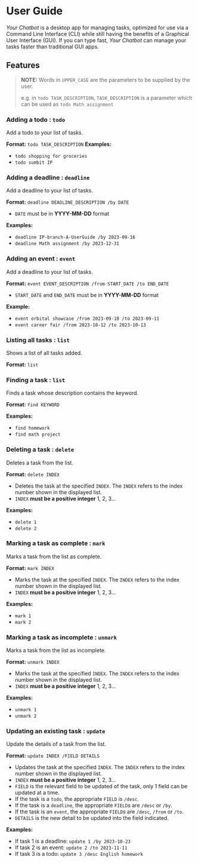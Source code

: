 # User Guide
*Your Chatbot* is a desktop app for managing tasks, optimized for use via a Command Line Interface (CLI) while still having the benefits of a Graphical User Interface (GUI). If you can type fast, *Your Chatbot* can manage your tasks faster than traditional GUI apps.

## Features
> **NOTE:**
> Words in `UPPER_CASE` are the parameters to be supplied by the user.
>
> e.g. in `todo TASK_DESCRIPTION`, `TASK_DESCRIPTION` is a parameter which can be used as `todo Math assignment`

### Adding a todo : `todo`
Add a todo to your list of tasks.

**Format:** `todo TASK_DESCRIPTION`
**Examples:**
* `todo shopping for groceries`
* `todo sumbit IP`

### Adding a deadline : `deadline`

Add a deadline to your list of tasks.

**Format:** `deadline DEADLINE_DESCRIPTION /by DATE`
* `DATE` must be in **YYYY-MM-DD** format

**Examples:**
* `deadline IP-branch-A-UserGuide /by 2023-09-16`
* `deadline Math assignment /by 2023-12-31`

### Adding an event : `event`
Add a deadline to your list of tasks.

**Format:** `event EVENT_DESCRIPTION /from START_DATE /to END_DATE`
* `START_DATE` and `END_DATE` must be in **YYYY-MM-DD** format

**Example:**
* `event orbital showcase /from 2023-09-10 /to 2023-09-11`
* `event career fair /from 2023-10-12 /to 2023-10-13`

### Listing all tasks : `list`
Shows a list of all tasks added.

**Format:** `list`

### Finding a task : `list`
Finds a task whose description contains the keyword.

**Format:** `find KEYWORD`

**Examples:**
* `find homework`
* `find math project`

### Deleting a task : `delete`
Deletes a task from the list.

**Format:** `delete INDEX`
* Deletes the task at the specified `INDEX`. The `INDEX` refers to the index number shown in the displayed list.
* `INDEX` **must be a positive integer** 1, 2, 3...

**Examples:**
* `delete 1`
* `delete 2`

### Marking a task as complete : `mark`
Marks a task from the list as complete.

**Format:** `mark INDEX`
* Marks the task at the specified `INDEX`. The `INDEX`  refers to the index number shown in the displayed list.
* `INDEX` **must be a positive integer** 1, 2, 3...

**Examples:**
* `mark 1`
* `mark 2`

### Marking a task as incomplete : `unmark`
Marks a task from the list as incomplete.

**Format:** `unmark INDEX`
* Marks the task at the specified `INDEX`. The `INDEX`  refers to the index number shown in the displayed list.
* `INDEX` **must be a positive integer** 1, 2, 3...

**Examples:**
* `unmark 1`
* `unmark 2`

### Updating an existing task : `update`
Update the details of a task from the list.

**Format:** `update INDEX /FIELD DETAILS`
* Updates the task at the specified `INDEX`. The `INDEX`  refers to the index number shown in the displayed list.
* `INDEX` **must be a positive integer** 1, 2, 3...
* `FIELD` is the relevant field to be updated of the task, only 1 field can be updated
  at a time.
* If the task is a `todo`, the appropriate `FIELD` is `/desc`.
* If the task is a `deadline`, the appropriate `FIELD`s are `/desc` or `/by`.
* If the task is an `event`, the appropriate `FIELD`s are `/desc`, `/from` or `/to`.
* `DETAILS` is the new detail to be updated into the field indicated.

**Examples:**
* If task 1 is a deadline: `update 1 /by 2023-10-23`
* If task 2 is an event: `update 2 /to 2023-11-11`
* If task 3 is a todo: `update 3 /desc English homework`
